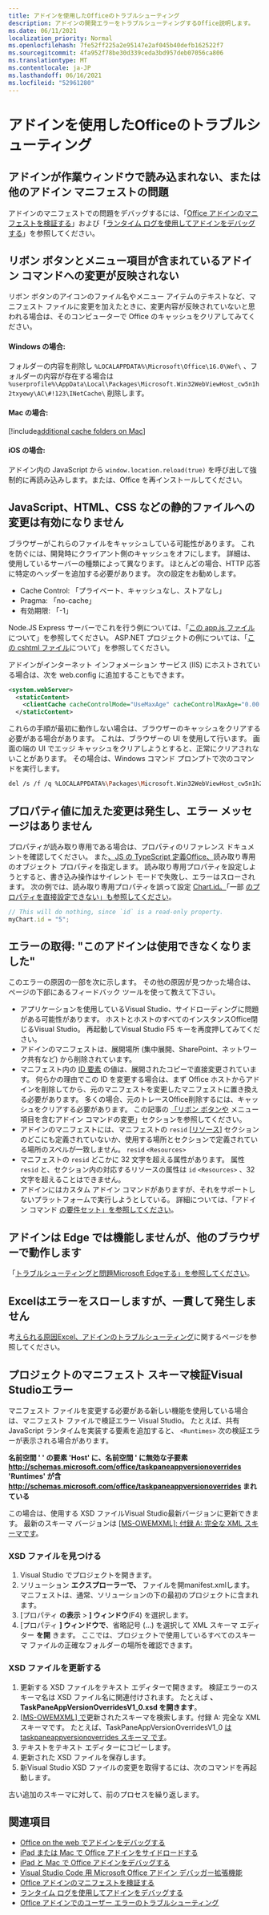 ```yaml
---
title: アドインを使用したOfficeのトラブルシューティング
description: アドインの開発エラーをトラブルシューティングするOffice説明します。
ms.date: 06/11/2021
localization_priority: Normal
ms.openlocfilehash: 7fe52ff225a2e95147e2af045b40defb162522f7
ms.sourcegitcommit: 4fa952f78be30d339ceda3bd957deb07056ca806
ms.translationtype: MT
ms.contentlocale: ja-JP
ms.lasthandoff: 06/16/2021
ms.locfileid: "52961280"
---
```

# <a name="troubleshoot-development-errors-with-office-add-ins"></a>アドインを使用したOfficeのトラブルシューティング

## <a name="add-in-doesnt-load-in-task-pane-or-other-issues-with-the-add-in-manifest"></a>アドインが作業ウィンドウで読み込まれない、または他のアドイン マニフェストの問題

アドインのマニフェストでの問題をデバッグするには、「[Office アドインのマニフェストを検証する](troubleshoot-manifest.md)」および「[ランタイム ログを使用してアドインをデバッグする](runtime-logging.md)」を参照してください。

## <a name="changes-to-add-in-commands-including-ribbon-buttons-and-menu-items-do-not-take-effect"></a>リボン ボタンとメニュー項目が含まれているアドイン コマンドへの変更が反映されない

リボン ボタンのアイコンのファイル名やメニュー アイテムのテキストなど、マニフェスト ファイルに変更を加えたときに、変更内容が反映されていないと思われる場合は、そのコンピューターで Office のキャッシュをクリアしてみてください。 

#### <a name="for-windows"></a>Windows の場合:

フォルダーの内容を削除し `%LOCALAPPDATA%\Microsoft\Office\16.0\Wef\` 、フォルダーの内容が存在する場合は `%userprofile%\AppData\Local\Packages\Microsoft.Win32WebViewHost_cw5n1h2txyewy\AC\#!123\INetCache\` 削除します。

#### <a name="for-mac"></a>Mac の場合: 

[!include[additional cache folders on Mac](../includes/mac-cache-folders.md)]

#### <a name="for-ios"></a>iOS の場合: 
アドイン内の JavaScript から `window.location.reload(true)` を呼び出して強制的に再読み込みします。または、Office を再インストールしてください。

## <a name="changes-to-static-files-such-as-javascript-html-and-css-do-not-take-effect"></a>JavaScript、HTML、CSS などの静的ファイルへの変更は有効になりません

ブラウザーがこれらのファイルをキャッシュしている可能性があります。 これを防ぐには、開発時にクライアント側のキャッシュをオフにします。 詳細は、使用しているサーバーの種類によって異なります。 ほとんどの場合、HTTP 応答に特定のヘッダーを追加する必要があります。 次の設定をお勧めします。

- Cache Control: 「プライベート、キャッシュなし、ストアなし」
- Pragma: 「no-cache」
- 有効期限: 「-1」

Node.JS Express サーバーでこれを行う例については、「[この app.js ファイル](https://github.com/OfficeDev/Office-Add-in-NodeJS-SSO/blob/master/Complete/app.js)について」を参照してください。 ASP.NET プロジェクトの例については、「[この cshtml ファイル](https://github.com/OfficeDev/Office-Add-in-ASPNET-SSO/blob/master/Complete/Office-Add-in-ASPNET-SSO-WebAPI/Views/Shared/_Layout.cshtml)について」を参照してください。

アドインがインターネット インフォメーション サービス (IIS) にホストされている場合は、次を web.config に追加することもできます。

```xml
<system.webServer>
  <staticContent>
    <clientCache cacheControlMode="UseMaxAge" cacheControlMaxAge="0.00:00:00" cacheControlCustom="must-revalidate" />
  </staticContent>
```

これらの手順が最初に動作しない場合は、ブラウザーのキャッシュをクリアする必要がある場合があります。 これは、ブラウザーの UI を使用して行います。 画面の端の UI でエッジ キャッシュをクリアしようとすると、正常にクリアされないことがあります。 その場合は、Windows コマンド プロンプトで次のコマンドを実行します。

```bash
del /s /f /q %LOCALAPPDATA%\Packages\Microsoft.Win32WebViewHost_cw5n1h2txyewy\AC\#!123\INetCache\
```

## <a name="changes-made-to-property-values-dont-happen-and-there-is-no-error-message"></a>プロパティ値に加えた変更は発生し、エラー メッセージはありません

プロパティが読み取り専用である場合は、プロパティのリファレンス ドキュメントを確認してください。 また[、JS の TypeScript 定義Office、](../develop/referencing-the-javascript-api-for-office-library-from-its-cdn.md)読み取り専用のオブジェクト プロパティを指定します。 読み取り専用プロパティを設定しようとすると、書き込み操作はサイレント モードで失敗し、エラーはスローされます。 次の例では、読み取り専用プロパティを誤って設定 [Chart.id。](/javascript/api/excel/excel.chart#id)「一部 [のプロパティを直接設定できない」も参照してください](../develop/application-specific-api-model.md#some-properties-cannot-be-set-directly)。

```js
// This will do nothing, since `id` is a read-only property.
myChart.id = "5";
```

## <a name="getting-error-this-add-in-is-no-longer-available"></a>エラーの取得: "このアドインは使用できなくなりました"

このエラーの原因の一部を次に示します。 その他の原因が見つかった場合は、ページの下部にあるフィードバック ツールを使って教えて下さい。

- アプリケーションを使用しているVisual Studio、サイドローディングに問題がある可能性があります。 ホストとホストのすべてのインスタンスOffice閉じるVisual Studio。 再起動してVisual Studio F5 キーを再度押してみてください。
- アドインのマニフェストは、展開場所 (集中展開、SharePoint、ネットワーク共有など) から削除されています。
- マニフェスト内の [ID 要素](../reference/manifest/id.md) の値は、展開されたコピーで直接変更されています。 何らかの理由でこの ID を変更する場合は、まず Office ホストからアドインを削除してから、元のマニフェストを変更したマニフェストに置き換える必要があります。 多くの場合、元のトレースOffice削除するには、キャッシュをクリアする必要があります。 この記事の [「リボン ボタンや](#changes-to-add-in-commands-including-ribbon-buttons-and-menu-items-do-not-take-effect) メニュー項目を含むアドイン コマンドの変更」セクションを参照してください。
- アドインのマニフェストには、マニフェストの `resid` [[リソース](../reference/manifest/resources.md)] セクションのどこにも定義されていないか、使用する場所とセクションで定義されている場所のスペルが一致しません。 `resid` `<Resources>`
- マニフェストの `resid` どこかに 32 文字を超える属性があります。 属性 `resid` と、セクション内の対応するリソースの属性は `id` `<Resources>` 、32 文字を超えることはできません。
- アドインにはカスタム アドイン コマンドがありますが、それをサポートしないプラットフォームで実行しようとしている。 詳細については、「アドイン コマンド [の要件セット」を参照してください](../reference/requirement-sets/add-in-commands-requirement-sets.md)。

## <a name="add-in-doesnt-work-on-edge-but-it-works-on-other-browsers"></a>アドインは Edge では機能しませんが、他のブラウザーで動作します

「[トラブルシューティングと問題Microsoft Edgeする」を参照してください](../concepts/browsers-used-by-office-web-add-ins.md#troubleshooting-microsoft-edge-issues)。

## <a name="excel-add-in-throws-errors-but-not-consistently"></a>Excelはエラーをスローしますが、一貫して発生しません

考[えられる原因Excel、アドインのトラブルシューティング](../excel/excel-add-ins-troubleshooting.md)に関するページを参照してください。

## <a name="manifest-schema-validation-errors-in-visual-studio-projects"></a>プロジェクトのマニフェスト スキーマ検証Visual Studioエラー

マニフェスト ファイルを変更する必要がある新しい機能を使用している場合は、マニフェスト ファイルで検証エラー Visual Studio。 たとえば、共有 JavaScript ランタイムを実装する要素を追加すると、 `<Runtimes>` 次の検証エラーが表示される場合があります。

**名前空間 ' ' の要素 'Host' に、名前空間 ' に無効な子要素 http://schemas.microsoft.com/office/taskpaneappversionoverrides 'Runtimes' が含 http://schemas.microsoft.com/office/taskpaneappversionoverrides まれている**

この場合は、使用する XSD ファイルVisual Studio最新バージョンに更新できます。 最新のスキーマ バージョンは [[MS-OWEMXML]: 付録 A: 完全な XML スキーマです](/openspecs/office_file_formats/ms-owemxml/c6a06390-34b8-4b42-82eb-b28be12494a8)。

### <a name="locate-the-xsd-files"></a>XSD ファイルを見つける

1. Visual Studio でプロジェクトを開きます。
1. ソリューション **エクスプローラーで、** ファイルを開manifest.xmlします。 マニフェストは、通常、ソリューションの下の最初のプロジェクトに含まれます。
1. [プロパティ **の表示**  >  **] ウィンドウ**(F4) を選択します。
1. [プロパティ **] ウィンドウで**、省略記号 (...) を選択して XML スキーマ エディター **を開** きます。 ここでは、プロジェクトで使用しているすべてのスキーマ ファイルの正確なフォルダーの場所を確認できます。

### <a name="update-the-xsd-files"></a>XSD ファイルを更新する

1. 更新する XSD ファイルをテキスト エディターで開きます。 検証エラーのスキーマ名は XSD ファイル名に関連付けされます。 たとえば **、TaskPaneAppVersionOverridesV1_0.xsd を開きます**。
1. [[MS-OWEMXML] で](/openspecs/office_file_formats/ms-owemxml/c6a06390-34b8-4b42-82eb-b28be12494a8)更新されたスキーマを検索します。付録 A: 完全な XML スキーマです。 たとえば、TaskPaneAppVersionOverridesV1_0 [は taskpaneappversionoverrides スキーマ です](/openspecs/office_file_formats/ms-owemxml/82e93ec5-de22-42a8-86e3-353c8336aa40)。
1. テキストをテキスト エディターにコピーします。
1. 更新された XSD ファイルを保存します。
1. 新Visual Studio XSD ファイルの変更を取得するには、次のコマンドを再起動します。

古い追加のスキーマに対して、前のプロセスを繰り返します。

## <a name="see-also"></a>関連項目

- [Office on the web でアドインをデバッグする](debug-add-ins-in-office-online.md)
- [iPad または Mac で Office アドインをサイドロードする](sideload-an-office-add-in-on-ipad-and-mac.md)  
- [iPad と Mac で Office アドインをデバッグする](debug-office-add-ins-on-ipad-and-mac.md)  
- [Visual Studio Code 用 Microsoft Office アドイン デバッガー拡張機能](debug-with-vs-extension.md)
- [Office アドインのマニフェストを検証する](troubleshoot-manifest.md)
- [ランタイム ログを使用してアドインをデバッグする](runtime-logging.md)
- [Office アドインでのユーザー エラーのトラブルシューティング](testing-and-troubleshooting.md)

